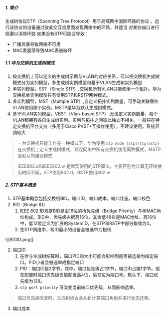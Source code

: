 ##### 1. 简介
生成树协议STP（Spanning Tree Protocol）用于局域网中消除环路的协议 。运行该协议的设备通过彼此交互信息而发现网络中的环路，并适当 对某些端口进行阻塞以消除环路
	如果没有STP可能会导致：
- 广播风暴导致网络不可用
- MAC表震荡导致MAC表被破坏

##### 1.1 华为交换机生成树模式
1. 按交换机上可以定义的生成树示例与VLAN的对应关系，可以把交换机生成树模式分为实列模型，多生成树实例模型和基于VLAN生成树实列模型
2. 单实列模型，SST（Single STP）,交换机所有VLAN只能使用一个拓扑。华为交换机单实例模型只有使用STP和RSTP两种模式。
3. 多实列模型，MST（Multiple STP）,自定义拓扑实列数量，可手动关联哪些VLAN使用哪个实例。MSTP是华为默认生成树模式。
4. 基于VLAN实列模型，VBST（Vlan-based STP）,无法定义实例数量，每个VLAN都拥有各自生成树实列。实列与拓扑之间彼此独立不相关。一般只在特定交换机平台支持（多用于Cisco PVST+互操作使用），不建议使用，系统开销较大

> 一台交换机只能工作在一种模式下，华为使用 `stp mode {stp|rstp|mstp}` 在交换机上定义生成树模式，建议网络中所有交换机使用同种模式，MSTP是默认的建议模式

>IEEE802.d和IEEE802.w 是默契使用的STP算法，主要区别为计算无环树使用时间不同，STP使用802.d，RSTP使用802.w


##### 2. STP基本概念
1. STP基本概念包括交换机BID，端口ID，端口成本，端口状态，端口校色
2. BID（Bridge ID）
	1. IEEE 802.1D规定BID是由16位的桥优先级（Bridge Priority）与桥MAC地址构成。BID中，优先级占据高16位，其余低48位是MAC地址。高16位中，低12位定义为扩展的SystemID，在STP和RSTP中部分取值为0。
	2. 在STP网络中，桥ID最小的设备会被选举为根桥

![[BIGID.png]]

2. 端口ID
	1. 在参与生成树结算时，端口PID的大小可能会影响到是否被选举为指定端口。PID小者会被选举成指定端口
	2. PID：端口ID是2字节，其中，端口优先级占1字节，端口ID占据1字节。但在配置时端口优先级仅能配置高4位，后12位为端口号。默认下，端口优先级为128。
	3. `stp port priority` 可改变当前端口优先级，从而影响选举。

>端口优先级改变时，生成树协议会从新计算端口角色并进行状态迁移。

3. 端口成本